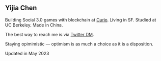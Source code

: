 ## **Yijia Chen**

Building Social 3.0 games with blockchain at [Curio](https://www.curio.gg/). Living in SF. Studied at UC Berkeley. Made in China.

The best way to reach me is via [Twitter DM](https://twitter.com/0x1plus).

Staying opimimistic — optimism is as much a choice as it is a disposition.

<!-- Some examples of things I care about:

- **Closing the loop for blockchain tech.** Crypto/web3 needs primitives which deliver consumer-level utility to close the value loop. I see gaming/content, identity, and special-purpose DeFi being strong contenders, with UGC platforms being a favorite.
- **Neuroscience.** The human brain is my biggest source of fascination, the ultimate scaling factor of civilization. I previously did DBS research at [Gallant Lab](https://gallantlab.org/). I see myself as a pupil of the brain over the years to come.
- **US-China.** Cooperation between the two superpowers on issues such as the climate is mission-critical to humanity's existence. I'm concerned about the lack of it. -->

Updated in May 2023
